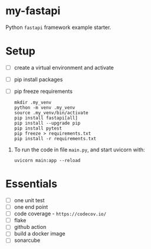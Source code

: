 # my-fastapi

Python `fastapi` framework example starter.

# Setup

- [ ] create a virtual environment and activate
- [ ] pip install packages
- [ ] pip freeze requirements

  ```shell
  mkdir .my_venv
  python -m venv .my_venv
  source .my_venv/bin/activate
  pip install fastapi[all]
  pip install --upgrade pip
  pip install pytest
  pip freeze > requirements.txt
  pip install -r requirements.txt
  ```

1. To run the code in file `main.py`, and start uvicorn with:
   ```
   uvicorn main:app --reload
   ```

# Essentials

- [ ] one unit test
- [ ] one end point
- [ ] code coverage - `https://codecov.io/`
- [ ] flake
- [ ] github action
- [ ] build a docker image
- [ ] sonarcube
